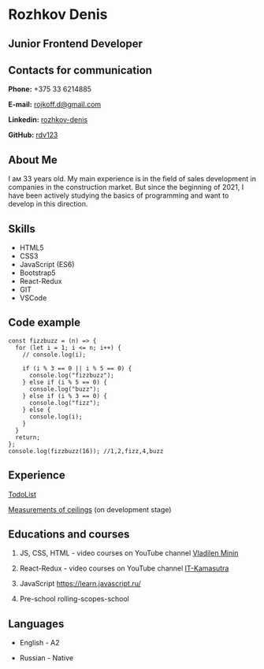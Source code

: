 # Rozhkov Denis

## Junior Frontend Developer

## Contacts for communication

**Phone:** +375 33 6214885

**E-mail:** rojkoff.d@gmail.com

**Linkedin:** [rozhkov-denis](www.linkedin.com/in/rozhkov-denis)

**GitHub:** [rdv123](https://github.com/rdv123)

## About Me

I aм 33 years old. My main experience is in the field of sales development in companies in the construction market. But since the beginning of 2021, I have been actively studying the basics of programming and want to develop in this direction.

## Skills

- HTML5
- CSS3
- JavaScript (ES6)
- Bootstrap5
- React-Redux
- GIT
- VSCode

## Code example

```
const fizzbuzz = (n) => {
  for (let i = 1; i <= n; i++) {
    // console.log(i);

    if (i % 3 == 0 || i % 5 == 0) {
      console.log("fizzbuzz");
    } else if (i % 5 == 0) {
      console.log("buzz");
    } else if (i % 3 == 0) {
      console.log("fizz");
    } else {
      console.log(i);
    }
  }
  return;
};
console.log(fizzbuzz(16)); //1,2,fizz,4,buzz
```

## Experience

[TodoList](https://github.com/rdv123/todo2)

[Measurements of ceilings](https://github.com/rdv123/zamer2.0) (on development stage)

## Educations and courses

1.  JS, CSS, HTML - video courses on YouTube channel [Vladilen Minin](https://www.youtube.com/channel/UCg8ss4xW9jASrqWGP30jXiw)

2.  React-Redux - video courses on YouTube channel [IT-Kamasutra](https://www.youtube.com/channel/UCTW0FUhT0m-Bqg2trTbSs0g)

3.  JavaScript https://learn.javascript.ru/

4.  Pre-school rolling-scopes-school

## Languages

- English - A2

- Russian - Native
